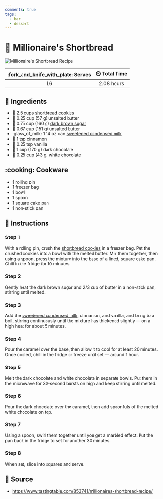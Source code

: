 ```yaml
---
comments: true
tags:
  - bar
  - dessert
---
```

# :chocolate_bar: Millionaire's Shortbread

![Millionaire's Shortbread Recipe](../assets/images/millionaire's-shortbread.png)

| :fork_and_knife_with_plate: Serves | :timer_clock: Total Time |
|:----------------------------------:|:-----------------------: |
| 16 | 2.08 hours |

## :salt: Ingredients

- :cookie: 2.5 cups [shortbread cookies][3]
- :butter: 0.25 cup (57 g) unsalted butter
- :maple_leaf: 0.75 cup (160 g) [dark brown sugar][1]
- :butter: 0.67 cup (151 g) unsalted butter
- :glass_of_milk: 1 14 oz can [sweetened condensed milk][2]
- :custard: 1 tsp cinnamon
- :icecream: 0.25 tsp vanilla
- :chocolate_bar: 1 cup (170 g) dark chocolate
- :chocolate_bar: 0.25 cup (43 g) white chocolate

## :cooking: Cookware

- 1 rolling pin
- 1 freezer bag
- 1 bowl
- 1 spoon
- 1 square cake pan
- 1 non-stick pan

## :pencil: Instructions

### Step 1

With a rolling pin, crush the [shortbread cookies][3] in a freezer bag. Put the crushed cookies into a bowl with the
melted butter. Mix them together, then using a spoon, press the mixture into the base of a lined, square cake pan.
Chill in the fridge for 10 minutes.

### Step 2

Gently heat the dark brown sugar and 2/3 cup of butter in a non-stick pan, stirring until melted.

### Step 3

Add the [sweetened condensed milk][2], cinnamon, and vanilla, and bring to a boil, stirring continuously until the
mixture has thickened slightly — on a high heat for about 5 minutes.

### Step 4

Pour the caramel over the base, then allow it to cool for at least 20 minutes. Once cooled, chill in the fridge or
freeze until set — around 1 hour.

### Step 5

Melt the dark chocolate and white chocolate in separate bowls. Put them in the microwave for 30-second bursts on high
and keep stirring until melted.

### Step 6

Pour the dark chocolate over the caramel, then add spoonfuls of the melted white chocolate on top.

### Step 7

Using a spoon, swirl them together until you get a marbled effect. Put the pan back in the fridge to set for another 30
minutes.

### Step 8

When set, slice into squares and serve.

## :link: Source

- <https://www.tastingtable.com/853741/millionaires-shortbread-recipe/>

[1]: <../ingredients/brown-sugar.md>
[2]: <../ingredients/sweetened-condensed-milk.md>
[3]: <./buttery-shortbread.md>
